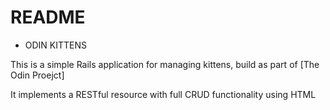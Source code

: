 # README

* ODIN KITTENS 

This is a simple Rails application for managing kittens, build as part of [The Odin Proejct]

It implements a RESTful resource with full CRUD functionality using HTML
